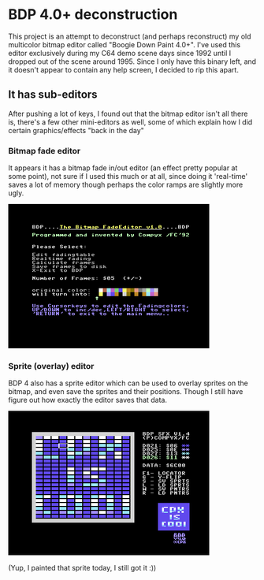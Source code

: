 # BDP 4.0+ deconstruction

This project is an attempt to deconstruct (and perhaps reconstruct) my old multicolor bitmap editor called "Boogie Down Paint 4.0+". I've used this editor exclusively during my C64 demo scene days since 1992 until I dropped out of the scene around 1995.
Since I only have this binary left, and it doesn't appear to contain any help screen, I decided to rip this apart.

## It has sub-editors

After pushing a lot of keys, I found out that the bitmap editor isn't all there is, there's a few other mini-editors as well, some of which explain how I did certain graphics/effects "back in the day"

### Bitmap fade editor

It appears it has a bitmap fade in/out editor (an effect pretty popular at some point), not sure if I used this much or at all, since doing it 'real-time' saves a lot of memory though perhaps the color ramps are slightly more ugly.

![Bitmap fade editor](https://raw.githubusercontent.com/compyx/bdp4/master/fade-editor-screenshot.png)


### Sprite (overlay) editor

BDP 4 also has a sprite editor which can be used to overlay sprites on the bitmap, and even save the sprites and their positions. Though I still have figure out how exactly the editor saves that data.

![Sprite editor](https://raw.githubusercontent.com/compyx/bdp4/master/sprite-editor-screenshot.png)

(Yup, I painted that sprite today, I still got it :))
